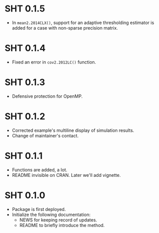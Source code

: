 # SHT 0.1.5

* In `mean2.2014CLX()`, support for an adaptive thresholding estimator is added for a case with non-sparse precision matrix.

# SHT 0.1.4

* Fixed an error in `cov2.2012LC()` function.

# SHT 0.1.3

* Defensive protection for OpenMP. 

# SHT 0.1.2

* Corrected example's multiline display of simulation results.
* Change of maintainer's contact.
  
# SHT 0.1.1

* Functions are added, a lot.
* README invisible on CRAN. Later we'll add vignette.
  
# SHT 0.1.0

* Package is first deployed.
* Initialize the following documentation:
  - NEWS for keeping record of updates.
  - README to briefly introduce the method.
